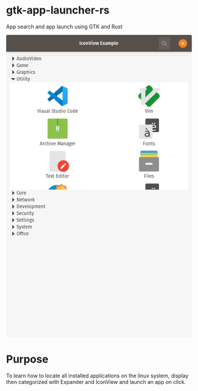 # gtk-app-launcher-rs
App search and app launch using GTK and Rust

![alt text](./gtk-app-launcher.png)

# Purpose
To learn how to locate all installed applications on the linux system, display then categorized with Expander and IconView and launch an app on click.